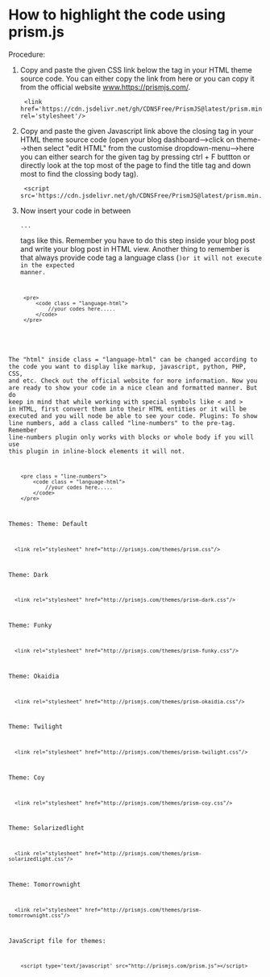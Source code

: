 # How to highlight the code using prism.js

Procedure:
1. Copy and paste the given CSS link below the <title>...</title> tag in your HTML theme source code. You can either copy the link from here or you can copy it from the official website www.https://prismjs.com/.

	    <link href='https://cdn.jsdelivr.net/gh/CDNSFree/PrismJS@latest/prism.min.css' rel='stylesheet'/>
2. Copy and paste the given Javascript link above the closing </body> tag in your HTML theme source code (open your blog dashboard-->click on theme-->then select "edit HTML" from the customise dropdown-menu-->here you can either search for the given tag by pressing ctrl + F buttton or directly look at the top most of the page to find the title tag and down most to find the clossing body tag).

	    <script src='https://cdn.jsdelivr.net/gh/CDNSFree/PrismJS@latest/prism.min.js'/>
3. Now insert your code in between <pre><code>...</code></pre> tags like this. Remember you have to do this step inside your blog post and write your blog post in HTML view. Another thing to remember is that always provide code tag a language class (<code class = "language-html">)or it will not execute in the expected manner.
      

        <pre>
            <code class = "language-html">
                //your codes here.....
       	    </code>
        </pre>        
      

      
The "html" inside class = "language-html" can be changed according to the code you want to display like markup, javascript, python, PHP, CSS, and etc. Check out the official website for more information.
Now you are ready to show your code in a nice clean and formatted manner. But do keep in mind that while working with special symbols like < and > in HTML, first convert them into their HTML entities or it will be executed and you will node be able to see your code.
Plugins:
To show line numbers, add a class called "line-numbers" to the pre-tag. Remember line-numbers plugin only works with blocks or whole body if you will use this plugin in inline-block elements it will not.
        

        <pre class = "line-numbers">
       	    <code class = "language-html">
                //your codes here.....
       	    </code>
		</pre>    
        
        
Themes:
Theme: Default

      <link rel="stylesheet" href="http://prismjs.com/themes/prism.css"/>
      
Theme: Dark

      <link rel="stylesheet" href="http://prismjs.com/themes/prism-dark.css"/>
      
Theme: Funky

      <link rel="stylesheet" href="http://prismjs.com/themes/prism-funky.css"/>
      
Theme: Okaidia

      <link rel="stylesheet" href="http://prismjs.com/themes/prism-okaidia.css"/>
      
Theme: Twilight

      <link rel="stylesheet" href="http://prismjs.com/themes/prism-twilight.css"/>
      
Theme: Coy

      <link rel="stylesheet" href="http://prismjs.com/themes/prism-coy.css"/>
      
Theme: Solarizedlight

      <link rel="stylesheet" href="http://prismjs.com/themes/prism-solarizedlight.css"/>
      
Theme: Tomorrownight      

      <link rel="stylesheet" href="http://prismjs.com/themes/prism-tomorrownight.css"/>
      

JavaScript file for themes: 

        <script type='text/javascript' src="http://prismjs.com/prism.js"></script>
  
